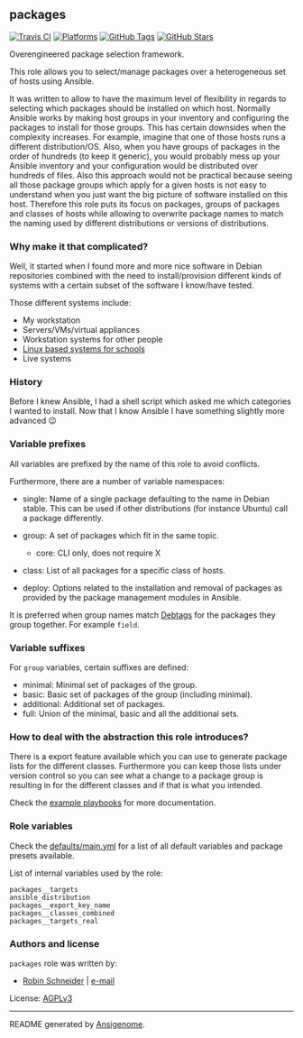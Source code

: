 ## packages

<!-- This file was generated by Ansigenome. Do not edit this file directly but
     instead have a look at the files in the ./meta/ directory. -->

[![Travis CI](http://img.shields.io/travis/ypid/ansible-packages.svg?style=flat)](http://travis-ci.org/ypid/ansible-packages)
[![Platforms](http://img.shields.io/badge/platforms-debian%20/%20ubuntu-lightgrey.svg?style=flat)](#)
[![GitHub Tags](https://img.shields.io/github/tag/ypid/ansible-packages.svg)](https://github.com/ypid/ansible-packages)
[![GitHub Stars](https://img.shields.io/github/stars/ypid/ansible-packages.svg)](https://github.com/ypid/ansible-packages)

Overengineered package selection framework.

This role allows you to select/manage packages over a heterogeneous set of
hosts using Ansible.

It was written to allow to have the maximum level of flexibility in regards
to selecting which packages should be installed on which host. Normally
Ansible works by making host groups in your inventory and configuring the
packages to install for those groups. This has certain downsides when the
complexity increases. For example, imagine that one of those hosts runs a
different distribution/OS. Also, when you have groups of packages in the
order of hundreds (to keep it generic), you would probably mess up your
Ansible inventory and your configuration would be distributed over hundreds
of files. Also this approach would not be practical because seeing all
those package groups which apply for a given hosts is not easy to
understand when you just want the big picture of software installed on this
host. Therefore this role puts its focus on packages, groups of packages
and classes of hosts while allowing to overwrite package names to match the
naming used by different distributions or versions of distributions.

### Why make it that complicated?

Well, it started when I found more and more nice software in Debian
repositories combined with the need to install/provision different kinds of
systems with a certain subset of the software I know/have tested.

Those different systems include:

* My workstation
* Servers/VMs/virtual appliances
* Workstation systems for other people
* [Linux based systems for schools](https://github.com/ypid/ansible-linuxmuster_net_client)
* Live systems

### History

Before I knew Ansible, I had a shell script which asked me which
categories I wanted to install.
Now that I know Ansible I have something slightly more advanced :wink:

### Variable prefixes

All variables are prefixed by the name of this role to avoid conflicts.

Furthermore, there are a number of variable namespaces:

* single: Name of a single package defaulting to the name in Debian stable.
  This can be used if other distributions (for instance Ubuntu) call a
  package differently.

* group: A set of packages which fit in the same topic.

  * core: CLI only, does not require X

* class: List of all packages for a specific class of hosts.

* deploy: Options related to the installation and removal of packages as
  provided by the package management modules in Ansible.

It is preferred when group names match
[Debtags](https://wiki.debian.org/Debtags) for the packages they group
together. For example `field`.

### Variable suffixes

For `group` variables, certain suffixes are defined:

* minimal: Minimal set of packages of the group.
* basic: Basic set of packages of the group (including minimal).
* additional: Additional set of packages.
* full: Union of the minimal, basic and all the additional sets.

### How to deal with the abstraction this role introduces?

There is a export feature available which you can use to generate package
lists for the different classes. Furthermore you can keep those lists under
version control so you can see what a change to a package group is
resulting in for the different classes and if that is what you intended.

<!-- Check the [docs][/docs/getting-started.rst] and the [example -->
<!-- playbooks][/playbooks] for more details. -->

Check the [example playbooks][/playbooks] for more documentation.

### Role variables

Check the [defaults/main.yml][] for a list of all default variables and
package presets available.

[/docs/getting-started.rst]: https://github.com/ypid/ansible-packages/blob/master/docs/getting-started.rst
[/playbooks]: https://github.com/ypid/ansible-packages/tree/master/playbooks
[defaults/main.yml]: https://github.com/ypid/ansible-packages/blob/master/defaults/main.yml



List of internal variables used by the role:

    packages__targets
    ansible_distribution
    packages__export_key_name
    packages__classes_combined
    packages__targets_real


### Authors and license

`packages` role was written by:

- [Robin Schneider](https://github.com/ypid) | [e-mail](mailto:ypid@riseup.net)

License: [AGPLv3](https://tldrlegal.com/license/gnu-affero-general-public-license-v3-%28agpl-3.0%29)

***

README generated by [Ansigenome](https://github.com/nickjj/ansigenome/).
